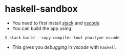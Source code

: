 # haskell-sandbox

- You need to first install [stack](https://docs.haskellstack.org/en/stable/README/) and [vscode](https://marketplace.visualstudio.com/items?itemName=phoityne.phoityne-vscode)
- You can build the app using

```shell
$ stack build --copy-compiler-tool phoityne-vscode
```
- This gives you *debugging* in *vscode* with `haskell`
